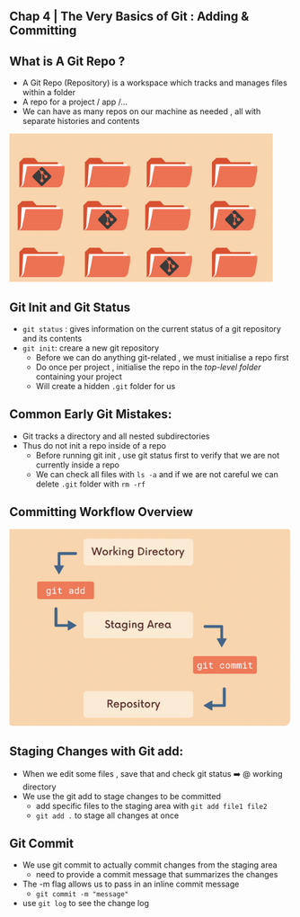 ## Chap 4 | The Very Basics of Git : Adding & Committing 



## **What is A Git Repo** ? 

- A Git Repo (Repository) is a workspace which tracks and manages files within a folder 
- A repo for a project / app /...
- We can have as many repos on our machine as needed , all with separate histories and contents 

<img src="../Assets/git-repo.png" style="zoom: 80%;" />

## **Git Init and Git Status**

- `git status` : gives information on the current status of a git repository and its contents 
- `git init`: creare a new git repository
  - Before we can do anything git-related , we must initialise a repo first
  - Do once per project , initialise the repo in the *top-level folder* containing your project 
  - Will create a hidden `.git` folder for us 

## **Common Early Git Mistakes**:

- Git tracks a directory and all nested subdirectories
- Thus do not init a repo inside of a repo 
  - Before running git init , use git status first to verify that we are not currently inside a repo 
  - We can check all files with `ls -a` and if we are not careful we can delete `.git` folder with `rm -rf`

## **Committing Workflow Overview**

![](../Assets/committing-workflow.png)

## **Staging Changes with Git add**:

- When we edit some files , save that and check git status ➡️ @ working directory 
- We use the git add to stage changes to be committed
  - add specific files to the staging area with `git add file1 file2`
  - `git add .` to stage all changes at once 

## **Git Commit**

- We use git commit to actually commit changes from the staging area 
  - need to provide a commit message that summarizes the changes 
- The -m flag allows us to pass in an inline commit message 
  - `git commit -m "message"`
- use `git log` to see the change log 



